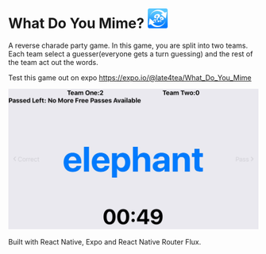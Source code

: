 #  What Do You Mime? <img src="assets/icon.png" width="40" />

A reverse charade party game. In this game, you are split into two teams. Each team select a guesser(everyone gets a turn guessing) and the rest of the team act out the words.

Test this game out on expo https://expo.io/@late4tea/What_Do_You_Mime

![](assets/IMG_1424.jpg)

Built with React Native, Expo and React Native Router Flux.
